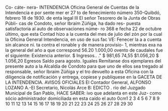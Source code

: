 Co-
cáte-
nera-
INTENDENCIA
Oficina General de Cuentas
de la Intendencia
e por
sente
mer
er
27
to de fenecimiento número 350-Quibdó, febrero
18 de 1930.
de
enta
legal
III
El señor Tesorero de la Junta de Obras Públi-
cas de Condoto, señor Ibraím Zúñiga, ha dado res-
puesta satisfactoria al auto de observaciones núme-
ro 368 e fecha 22 de octubre último, que esta
Contad hizo a la cuenta del mes de julio del
zón por la cual la Oficina General
Intendencia, en uso de sus fac
VE:
Fenecer la a
a cuenta sin alcance ni.
ta contra el ronable y de manera provisio-
1, mientras exa na la general del año a que
correspond
56.20
1.000,00
ovento de caudales fue el siguiente:
Existencia anterior. $
Ingresos..
."
$ 981,65
74,55
$1.056,20 $ 1.056,20
Egresos
Saldo para agosto.
Iguales
Remítanse dos ejemplares del presente auto a la
Alcaldía de Condoto para que uno de ellos sea
tregado al responsable, señor Ibraím Zúñiga y el
tro devuelto a esta Oficina con la diligencia de
notificación y entrega, copiese y publíquese en la
GACETA DE LA INTENDENCIA.
AVISOS OFICIALES
El Contador General, ALFONSO LOZANO A.-El
Secretario, Nicolás Arce B:
EDICTO .
rio del Juzgado Municipal de San Pablo,
HACE SABER:
ivo que adelanta en este Juz-
como sócio administrador
domiciliada en esta
caído el auto
0cm1 2 3 4 5 6 7 8 9 10 11 12 13 14 15 16 17 18 19 20 21 22 23 24 25 26 27 28 29 30